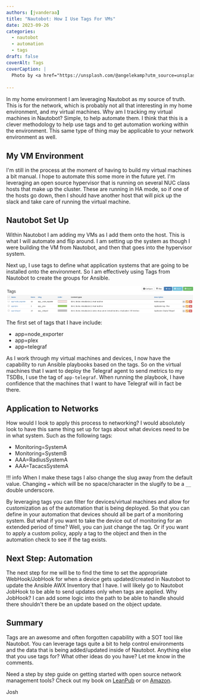 ```yaml
---
authors: [jvanderaa]
title: "Nautobot: How I Use Tags For VMs"
date: 2023-09-26
categories:
  - nautobot
  - automation
  - tags
draft: false
coverAlt: Tags
coverCaption: |
  Photo by <a href="https://unsplash.com/@angelekamp?utm_source=unsplash&utm_medium=referral&utm_content=creditCopyText">Angèle Kamp</a> on <a href="https://unsplash.com/photos/KaeaUITiWnc?utm_source=unsplash&utm_medium=referral&utm_content=creditCopyText">Unsplash</a>
  
---
```


In my home environment I am leveraging Nautobot as my source of truth. This is for the network, which is probably not all that interesting in my home environment, and my virtual machines. Why am I tracking my virtual machines in Nautobot? Simple, to help automate them. I think that this is a clever methodology to help use tags and to get automation working within the environment. This same type of thing may be applicable to your network environment as well.

<!-- more -->

## My VM Environment

I'm still in the process at the moment of having to build my virtual machines a bit manual. I hope to automate this some more in the future yet. I'm leveraging an open source hypervisor that is running on several NUC class hosts that make up the cluster. These are running in HA mode, so if one of the hosts go down, then I should have another host that will pick up the slack and take care of running the virtual machine.

## Nautobot Set Up

Within Nautobot I am adding my VMs as I add them onto the host. This is what I will automate and flip around. I am setting up the system as though I were building the VM from Nautobot, and then that goes into the hypervisor system.

Next up, I use tags to define what application systems that are going to be installed onto the environment. So I am effectively using Tags from Nautobot to create the groups for Ansible. 

![My Tags in Nautobot](my_tags.png)

The first set of tags that I have include:

- app=node_exporter
- app=plex
- app=telegraf

As I work through my virtual machines and devices, I now have the capability to run Ansible playbooks based on the tags. So on the virtual machines that I want to deploy the Telegraf agent to send metrics to my TSDBs, I use the tag of `app-telegraf`. When running the playbook, I have confidence that the machines that I want to have Telegraf will in fact be there.

## Application to Networks

How would I look to apply this process to networking? I would absolutely look to have this same thing set up for tags about what devices need to be in what system. Such as the following tags:

* Monitoring=SystemA
* Monitoring=SystemB
* AAA=RadiusSystemA
* AAA=TacacsSystemA

!!! info
    When I make these tags I also change the slug away from the default value. Changing `=` which will be no space/character in the slugify to be a `__` double underscore.


By leveraging tags you can filter for devices/virtual machines and allow for customization as of the automation that is being deployed. So that you can define in your automation that devices should all be part of a monitoring system. But what if you want to take the device out of monitoring for an extended period of time? Well, you can just change the tag. Or if you want to apply a custom policy, apply a tag to the object and then in the automation check to see if the tag exists.

## Next Step: Automation

The next step for me will be to find the time to set the appropriate WebHook/JobHook for when a device gets updated/created in Nautobot to update the Ansible AWX Inventory that I have. I will likely go to Nautobot JobHook to be able to send updates only when tags are applied. Why JobHook? I can add some logic into the path to be able to handle should there shouldn't there be an update based on the object update.

## Summary

Tags are an awesome and often forgotten capability with a SOT tool like Nautobot. You can leverage tags quite a bit to help control environments and the data that is being added/updated inside of Nautobot. Anything else that you use tags for? What other ideas do you have? Let me know in the comments.

Need a step by step guide on getting started with open source network management tools? Check out my book on [LeanPub](https://leanpub.com/opensourcenetworkmanagement) or on [Amazon](https://amzn.to/45kVu40).

Josh